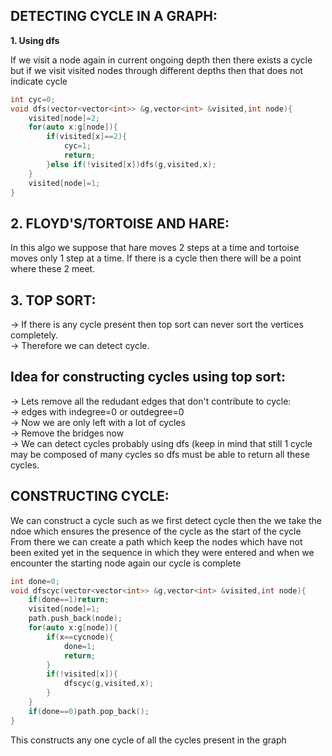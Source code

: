 **DETECTING CYCLE IN A GRAPH:**
--
**1. Using dfs**

If we visit a node again in current ongoing depth then there exists a cycle but if we visit visited nodes through different depths then that does not indicate cycle
```cpp
int cyc=0;
void dfs(vector<vector<int>> &g,vector<int> &visited,int node){
    visited[node]=2;  
    for(auto x:g[node]){  
        if(visited[x]==2){
            cyc=1;
            return;
        }else if(!visited[x])dfs(g,visited,x);
    }
    visited[node]=1;
}
```

**2. FLOYD'S/TORTOISE AND HARE:**
--

In this algo we suppose that hare moves 2 steps at a time and tortoise moves only 1 step at a time. If there is a cycle then there will be a point where these 2 meet.

**3. TOP SORT:**
--

-> If there is any cycle present then top sort can never sort the vertices completely.\
-> Therefore we can detect cycle.

**Idea for constructing cycles using top sort:**
--

-> Lets remove all the redudant edges that don't contribute to cycle:\
-> edges with indegree=0 or outdegree=0\
-> Now we are only left with a lot of cycles\
-> Remove the bridges now \
-> We can detect cycles probably using dfs (keep in mind that still 1 cycle may be composed of many cycles so dfs must be able to return all these cycles.

CONSTRUCTING CYCLE:
--
We can construct a cycle such as we first detect cycle then the we take the ndoe which ensures the presence of the cycle as the start of the cycle\
From there we can create a path which keep the nodes which have not been exited yet in the sequence in which they were entered and when we encounter the starting node again our cycle is complete

```cpp
int done=0;
void dfscyc(vector<vector<int>> &g,vector<int> &visited,int node){
    if(done==1)return;
    visited[node]=1;
    path.push_back(node);
    for(auto x:g[node]){
        if(x==cycnode){
            done=1;
            return;
        }
        if(!visited[x]){
            dfscyc(g,visited,x);
        }
    }
    if(done==0)path.pop_back();
}
```

This constructs any one cycle of all the cycles present in the graph


